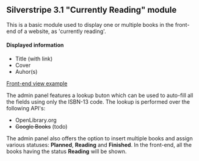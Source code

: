 ## Silverstripe 3.1 "Currently Reading" module ##

This is a basic module used to display one or multiple books in the front-end of a website, as 'currently reading'.

#### Displayed information ####
- Title (with link)
- Cover
- Auhor(s)

[Front-end view example](http://savedonthe.net/image/2025/SilverstripeCurrentlyReading1.jpg)


The admin panel features a lookup buton which can be used to auto-fill all the fields using only the ISBN-13 code. The lookup is performed over the following API's:
- OpenLibrary.org
- ~~Google Books~~ (todo)

The admin panel also offers the option to insert multiple books and assign various statuses: __Planned__, __Reading__ and __Finished__. In the front-end, all the books having the status __Reading__ will be shown.

